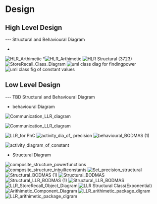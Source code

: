 # Design

## High Level Design 

--- Structural and Behavioural Diagram


*
![HLR_Arthimetic](https://user-images.githubusercontent.com/78872643/107881235-7b5ccc00-6f09-11eb-8323-328c0d0825d1.png)
*![HLR_Arthimetic](https://user-images.githubusercontent.com/78872643/107881235-7b5ccc00-6f09-11eb-8323-328c0d0825d1.png)
![HLR Structural (3723)](https://user-images.githubusercontent.com/78869361/107885208-f67cad00-6f1e-11eb-8842-d91f508dfdc9.jpg)
![StoreRecall_Class_Diagram](https://user-images.githubusercontent.com/78869160/107903095-58b0ce80-6f6e-11eb-9c7c-4803c64f738e.png)
![uml class diag for findingpower](https://user-images.githubusercontent.com/78869160/107903124-649c9080-6f6e-11eb-86b2-2dc13a984300.jpg)
![uml class fig of constant values](https://user-images.githubusercontent.com/78869160/107903129-66665400-6f6e-11eb-8284-c0819697a29f.jpg)






## Low Level Design 

--- TBD Structural and Behavioural Diagram
* behavioural Diagram

![Communication_LLR_diagram](https://user-images.githubusercontent.com/78869160/107902969-f952be80-6f6d-11eb-9e0e-7a8484ef6502.png)

![Communication_LLR_diagram](https://user-images.githubusercontent.com/78869160/107902969-f952be80-6f6d-11eb-9e0e-7a8484ef6502.png)

![LLR_for PnC](https://user-images.githubusercontent.com/78872643/107881609-0b4f4580-6f0b-11eb-8932-6801cbc59e5b.jpg)
![activity_dia_of_ precision](https://user-images.githubusercontent.com/78872643/107881635-36399980-6f0b-11eb-853f-3868de7f7e23.png)
![behavioural_BODMAS (1)](https://user-images.githubusercontent.com/78872643/107881667-5d906680-6f0b-11eb-9ac5-777fbc8a151f.jpeg)

![activity_diagram_of_constant](https://user-images.githubusercontent.com/78869160/107902934-dfb17700-6f6d-11eb-94bd-b9d50ba8944b.png)
* Structural Diagram

![composite_structure_powerfunctions](https://user-images.githubusercontent.com/78869160/107903024-28693000-6f6e-11eb-8556-4fc846b19a65.png)
![composite_structure_inbuiltconstants](https://user-images.githubusercontent.com/78869160/107903070-4767c200-6f6e-11eb-87ef-fb4a626c8d37.png)
![Set_precision_structural](https://user-images.githubusercontent.com/78869160/107903087-55b5de00-6f6e-11eb-8014-7f12b7df893a.jpg)
![Structural_BODMAS (1)](https://user-images.githubusercontent.com/78869160/107903101-5b132880-6f6e-11eb-879a-1b19ace036f5.png)
![Structural_BODMAS](https://user-images.githubusercontent.com/78869160/107903108-5ea6af80-6f6e-11eb-90b4-b0bc2014b36b.png)
![Structural_LLR_BODMAS (1)](https://user-images.githubusercontent.com/78869160/107903113-60707300-6f6e-11eb-8021-4170b6bb291c.png)
![Structural_LLR_BODMAS](https://user-images.githubusercontent.com/78869160/107903118-623a3680-6f6e-11eb-9e3c-5f4e5abb28f4.png)
![LLR_StoreRecall_Object_Diagram](https://user-images.githubusercontent.com/78869160/107903085-53538400-6f6e-11eb-8cc6-91a9ab0a5d34.png)
![LLR Structural Class(Exponential)](https://user-images.githubusercontent.com/78869361/107885256-30e64a00-6f1f-11eb-9d1c-674aa0299773.jpg)
![Arithimetic_Component_Diagram](https://user-images.githubusercontent.com/78872643/107881200-55cfc280-6f09-11eb-958a-b920bd6ea864.png)
![LLR_arithimetic_package_digram](https://user-images.githubusercontent.com/78872643/107881625-27eb7d80-6f0b-11eb-98b0-4b4714a7e513.png)
![LLR_arithimetic_package_digram](https://user-images.githubusercontent.com/78872643/107881625-27eb7d80-6f0b-11eb-98b0-4b4714a7e513.png)
